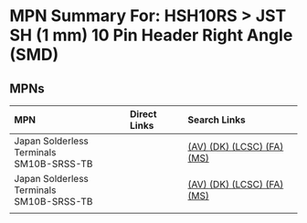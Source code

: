 



# MPN Summary For: HSH10RS > JST SH (1 mm) 10 Pin Header Right Angle (SMD)

## MPNs
  

|MPN|Direct Links|Search Links|
| :--- | :--- | :--- |
|Japan Solderless Terminals<br>SM10B-SRSS-TB||[(AV) ](https://www.avnet.com/shop/us/search/SM10B-SRSS-TB)[(DK) ](https://www.digikey.co.uk/en/products/result?s=SM10B-SRSS-TB)[(LCSC) ](https://www.lcsc.com/search?q=SM10B-SRSS-TB)[(FA) ](https://uk.farnell.com/search?st=SM10B-SRSS-TB)[(MS) ](https://www.mouser.com/c/?q=SM10B-SRSS-TB)|
|Japan Solderless Terminals<br>SM10B-SRSS-TB||[(AV) ](https://www.avnet.com/shop/us/search/SM10B-SRSS-TB)[(DK) ](https://www.digikey.co.uk/en/products/result?s=SM10B-SRSS-TB)[(LCSC) ](https://www.lcsc.com/search?q=SM10B-SRSS-TB)[(FA) ](https://uk.farnell.com/search?st=SM10B-SRSS-TB)[(MS) ](https://www.mouser.com/c/?q=SM10B-SRSS-TB)|
||||
